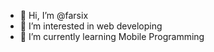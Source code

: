 - 👋 Hi, I’m @farsix
- 👀 I’m interested in web developing
- 🌱 I’m currently learning Mobile Programming

<!---
farsix/farsix is a ✨ special ✨ repository because its `README.md` (this file) appears on your GitHub profile.
You can click the Preview link to take a look at your changes.
--->
